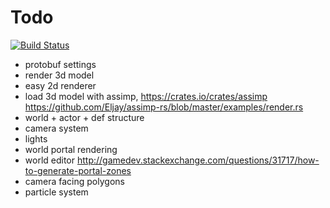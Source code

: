 Todo
======

[![Build Status](https://travis-ci.org/madeso/rust-game-engine.svg)](https://travis-ci.org/madeso/rust-game-engine)

* protobuf settings
* render 3d model
* easy 2d renderer
* load 3d model with assimp, https://crates.io/crates/assimp https://github.com/Eljay/assimp-rs/blob/master/examples/render.rs
* world + actor + def structure
* camera system
* lights
* world portal rendering
* world editor http://gamedev.stackexchange.com/questions/31717/how-to-generate-portal-zones
* camera facing polygons
* particle system
